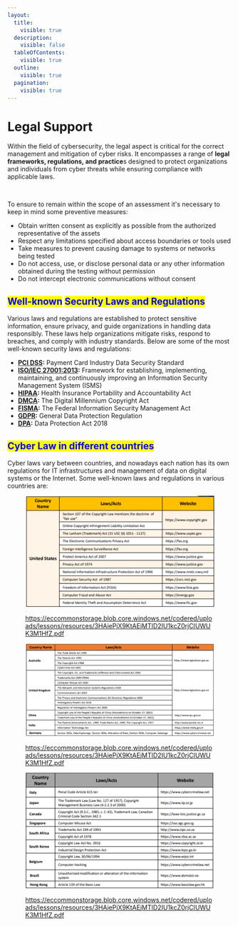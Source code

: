 ```yaml
---
layout:
  title:
    visible: true
  description:
    visible: false
  tableOfContents:
    visible: true
  outline:
    visible: true
  pagination:
    visible: true
---
```


# Legal Support

Within the field of cybersecurity, the legal aspect is critical for the correct management and mitigation of cyber risks. It encompasses a range of **legal frameworks, regulations, and practice**s designed to protect organizations and individuals from cyber threats while ensuring compliance with applicable laws.

<figure><img src="../.gitbook/assets/image (18) (1) (1).png" alt="" width="375"><figcaption></figcaption></figure>

To ensure to remain within the scope of an assessment it's necessary to keep in mind some preventive measures:

* Obtain written consent as explicitly as possible from the authorized representative of the assets
* Respect any limitations specified about access boundaries or tools used
* Take measures to prevent causing damage to systems or networks being tested
* Do not access, use, or disclose personal data or any other information obtained during the testing without permission
* Do not intercept electronic communications without consent

## <mark style="color:blue;">**Well-known**</mark> <mark style="color:blue;"></mark><mark style="color:blue;">Security Laws and Regulations</mark>

Various laws and regulations are established to protect sensitive information, ensure privacy, and guide organizations in handling data responsibly. These laws help organizations mitigate risks, respond to breaches, and comply with industry standards. Below are some of the most well-known security laws and regulations:

* [**PCI DSS**](https://www.pcisecuritystandards.org)**:** Payment Card Industry Data Security Standard
* [**ISO/IEC 27001:2013**](https://www.iso.org/home.html)**:** Framework for establishing, implementing, maintaining, and continuously improving an Information Security Management System (ISMS)
* [**HIPAA**](https://www.hhs.gov/hipaa/index.html)**:** Health Insurance Portability and Accountability Act
* [**DMCA**](https://www.copyright.gov/)**:** The Digital Millennium Copyright Act
* [**FISMA**](https://csrc.nist.gov/)**:** The Federal Information Security Management Act
* [**GDPR**](https://gdpr.eu/)**:** General Data Protection Regulation
* [**DPA**](https://www.legislation.gov.uk/ukpga/2018/12/contents/enacted)**:** Data Protection Act 2018

## <mark style="color:blue;">Cyber Law in different countries</mark>

Cyber laws vary between countries, and nowadays each nation has its own regulations for IT infrastructures and management of data on digital systems or the Internet. Some well-known laws and regulations in various countries are:

<figure><img src="../.gitbook/assets/image (12) (1) (1) (1).png" alt=""><figcaption><p><a href="https://eccommonstorage.blob.core.windows.net/codered/uploads/lessons/resources/3HAiePjX9KtAEjMTID2IU1kcZ0rjCIUWUK3M1HfZ.pdf">https://eccommonstorage.blob.core.windows.net/codered/uploads/lessons/resources/3HAiePjX9KtAEjMTID2IU1kcZ0rjCIUWUK3M1HfZ.pdf</a></p></figcaption></figure>

<figure><img src="../.gitbook/assets/image (9) (1) (1) (1).png" alt=""><figcaption><p><a href="https://eccommonstorage.blob.core.windows.net/codered/uploads/lessons/resources/3HAiePjX9KtAEjMTID2IU1kcZ0rjCIUWUK3M1HfZ.pdf">https://eccommonstorage.blob.core.windows.net/codered/uploads/lessons/resources/3HAiePjX9KtAEjMTID2IU1kcZ0rjCIUWUK3M1HfZ.pdf</a></p></figcaption></figure>

<figure><img src="../.gitbook/assets/image (11) (1) (1) (1).png" alt=""><figcaption><p><a href="https://eccommonstorage.blob.core.windows.net/codered/uploads/lessons/resources/3HAiePjX9KtAEjMTID2IU1kcZ0rjCIUWUK3M1HfZ.pdf">https://eccommonstorage.blob.core.windows.net/codered/uploads/lessons/resources/3HAiePjX9KtAEjMTID2IU1kcZ0rjCIUWUK3M1HfZ.pdf</a></p></figcaption></figure>
